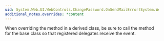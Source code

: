 ```yaml
---
uid: System.Web.UI.WebControls.ChangePassword.OnSendMailError(System.Web.UI.WebControls.SendMailErrorEventArgs)
additional_notes.overrides: *content
---
```


<p>When overriding the <xref href="System.Web.UI.WebControls.ChangePassword.OnSendMailError(System.Web.UI.WebControls.SendMailErrorEventArgs)"></xref> method in a derived class, be sure to call the <xref href="System.Web.UI.WebControls.ChangePassword.OnSendMailError(System.Web.UI.WebControls.SendMailErrorEventArgs)"></xref> method for the base class so that registered delegates receive the event.</p>


